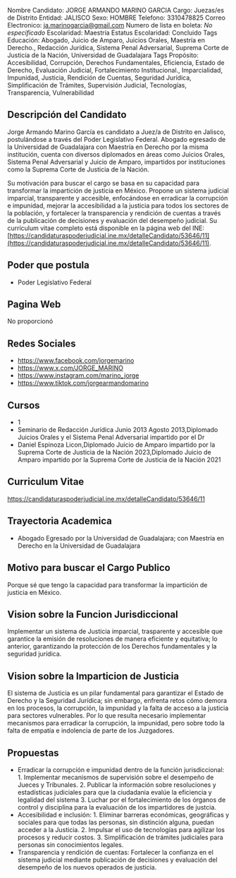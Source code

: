 Nombre Candidato: JORGE ARMANDO MARINO GARCIA
Cargo: Juezas/es de Distrito
Entidad: JALISCO
Sexo: HOMBRE
Telefono: 3310478825
Correo Electronico: ja.marinogarcia@gmail.com
Numero de lista en boleta: *No especificado*
Escolaridad: Maestría
Estatus Escolaridad: Concluido
Tags Educación: Abogado, Juicio de Amparo, Juicios Orales, Maestría en Derecho., Redacción Jurídica, Sistema Penal Adversarial, Suprema Corte de Justicia de la Nación, Universidad de Guadalajara
Tags Propósito: Accesibilidad, Corrupción, Derechos Fundamentales, Eficiencia, Estado de Derecho, Evaluación Judicial, Fortalecimiento Institucional., Imparcialidad, Impunidad, Justicia, Rendición de Cuentas, Seguridad Jurídica, Simplificación de Trámites, Supervisión Judicial, Tecnologías, Transparencia, Vulnerabilidad


## Descripción del Candidato 

Jorge Armando Marino García es candidato a Juez/a de Distrito en Jalisco, postulándose a través del Poder Legislativo Federal. Abogado egresado de la Universidad de Guadalajara con Maestría en Derecho por la misma institución, cuenta con diversos diplomados en áreas como Juicios Orales, Sistema Penal Adversarial y Juicio de Amparo, impartidos por instituciones como la Suprema Corte de Justicia de la Nación.

Su motivación para buscar el cargo se basa en su capacidad para transformar la impartición de justicia en México. Propone un sistema judicial imparcial, transparente y accesible, enfocándose en erradicar la corrupción e impunidad, mejorar la accesibilidad a la justicia para todos los sectores de la población, y fortalecer la transparencia y rendición de cuentas a través de la publicación de decisiones y evaluación del desempeño judicial. Su currículum vitae completo está disponible en la página web del INE: [https://candidaturaspoderjudicial.ine.mx/detalleCandidato/53646/11](https://candidaturaspoderjudicial.ine.mx/detalleCandidato/53646/11).


## Poder que postula

- Poder Legislativo Federal


## Pagina Web

No proporcionó


## Redes Sociales

- https://www.facebook.com/jorgemarino
- https://www.x.com/JORGE_MARINO
- https://www.instagram.com/marino_jorge
- https://www.tiktok.com/jorgearmandomarino


## Cursos

- 1
- Seminario de Redacción Jurídica Junio 2013 Agosto 2013,Diplomado Juicios Orales y el Sistema Penal Adversarial impartido por el Dr
- Daniel Espinoza Licon,Diplomado Juicio de Amparo impartido por la Suprema Corte de Justicia de la Nación 2023,Diplomado Juicio de Amparo impartido por la Suprema Corte de Justicia de la Nación 2021


## Curriculum Vitae

https://candidaturaspoderjudicial.ine.mx/detalleCandidato/53646/11


## Trayectoria Academica

- Abogado Egresado por la Universidad de Guadalajara; con Maestría en Derecho en la Universidad de Guadalajara


## Motivo para buscar el Cargo Publico

Porque sé que tengo la capacidad para transformar la impartición de justicia en México.


## Vision sobre la Funcion Jurisdiccional

Implementar un sistema de Justicia imparcial, trasparente y accesible que garantice la emisión de resoluciones de manera eficiente y equitativa; lo anterior, garantizando la protección de los Derechos fundamentales y la seguridad jurídica.


## Vision sobre la Imparticion de Justicia

El sistema de Justicia es un pilar fundamental para garantizar el Estado de Derecho y la Seguridad Jurídica; sin embargo, enfrenta retos cómo demora en los procesos, la corrupción, la impunidad y la falta de acceso a la justicia para sectores vulnerables. Por lo que resulta necesario implementar mecanismos para erradicar la corrupción, la impunidad, pero sobre todo la falta de empatía e indolencia de parte de los Juzgadores.


## Propuestas

- Erradicar la corrupción e impunidad dentro de la función jurisdiccional: 1. Implementar mecanismos de supervisión sobre el desempeño de Jueces y Tribunales. 2. Publicar la información sobre resoluciones y estadísticas judiciales para que la ciudadania evalúe la eficiencia y legalidad del sistema 3. Luchar por el fortalecimiento de los órganos de control y disciplina para la evaluación de los impartidores de justcia.
- Accesibilidad e inclusión: 1. Eliminar barreras económicas, geográficas y sociales para que todas las personas, sin distinción alguna, puedan acceder a la Justicia. 2. Impulsar el uso de tecnologías para agilizar los procesos y reducir costos. 3. Simplificación de trámites judiciales para personas sin conocimientos legales.
- Transparencia y rendición de cuentas: Fortalecer la confianza en el sistema judicial mediante publicación de decisiones y evaluación del desempeño de los nuevos operados de justicia.

